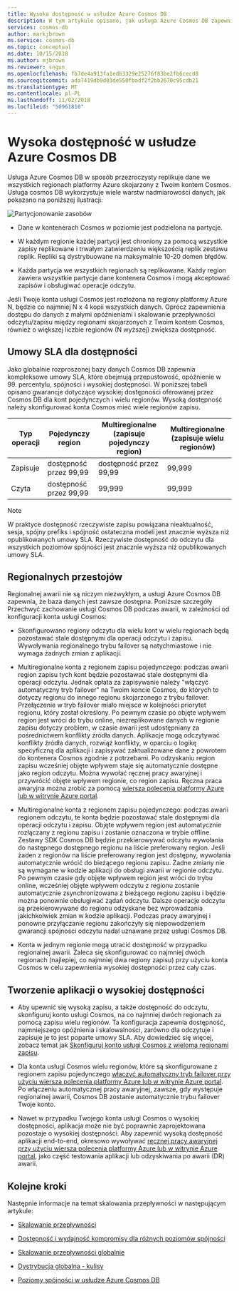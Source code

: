 ```yaml
---
title: Wysoka dostępność w usłudze Azure Cosmos DB
description: W tym artykule opisano, jak usługa Azure Cosmos DB zapewnia wysoką dostępność
services: cosmos-db
author: markjbrown
ms.service: cosmos-db
ms.topic: conceptual
ms.date: 10/15/2018
ms.author: mjbrown
ms.reviewer: sngun
ms.openlocfilehash: fb7de4a913fa1edb3329e25276f83be2fb6cecd8
ms.sourcegitcommit: ada7419db9d03de550fbadf2f2bb2670c95cdb21
ms.translationtype: MT
ms.contentlocale: pl-PL
ms.lasthandoff: 11/02/2018
ms.locfileid: "50961810"
---
```

# <a name="high-availability-in-azure-cosmos-db"></a>Wysoka dostępność w usłudze Azure Cosmos DB

Usługa Azure Cosmos DB w sposób przezroczysty replikuje dane we wszystkich regionach platformy Azure skojarzony z Twoim kontem Cosmos. Usługa cosmos DB wykorzystuje wiele warstw nadmiarowości danych, jak pokazano na poniższej ilustracji:

![Partycjonowanie zasobów](./media/high-availability/figure1.png) 

- Dane w kontenerach Cosmos w poziomie jest podzielona na partycje.

- W każdym regionie każdej partycji jest chroniony za pomocą wszystkie zapisy replikowane i trwałym zatwierdzeniu większością replik zestawu replik. Repliki są dystrybuowane na maksymalnie 10-20 domen błędów.

- Każda partycja we wszystkich regionach są replikowane. Każdy region zawiera wszystkie partycje dane kontenera Cosmos i mogą akceptować zapisów i obsługiwać operacje odczytu.  

Jeśli Twoje konta usługi Cosmos jest rozłożona na regiony platformy Azure N, będzie co najmniej N x 4 kopii wszystkich danych. Oprócz zapewnienia dostępu do danych z małymi opóźnieniami i skalowanie przepływności odczytu/zapisu między regionami skojarzonych z Twoim kontem Cosmos, również o większej liczbie regionów (N wyższej) zwiększa dostępność.  

## <a name="slas-for-availability"></a>Umowy SLA dla dostępności   

Jako globalnie rozproszonej bazy danych Cosmos DB zapewnia kompleksowe umowy SLA, które obejmują przepustowość, opóźnienie w 99. percentylu, spójności i wysokiej dostępności. W poniższej tabeli opisano gwarancje dotyczące wysokiej dostępności oferowanej przez Cosmos DB dla kont pojedynczych i wielu regionów. Wysoką dostępność należy skonfigurować konta Cosmos mieć wiele regionów zapisu.

|Typ operacji  | Pojedynczy region |Multiregionalne (zapisuje pojedynczy region)|Multiregionalne (zapisuje wielu regionów) |
|---------|---------|---------|-------|
|Zapisuje    | dostępność przez 99,99    |dostępność przez 99,99   |99,999|
|Czyta     | dostępność przez 99,99    |99,999  |99,999|

> [!NOTE]
> W praktyce dostępność rzeczywiste zapisu powiązana nieaktualność, sesja, spójny prefiks i spójność ostateczna modeli jest znacznie wyższa niż opublikowanych umowy SLA. Rzeczywiste dostępność do odczytu dla wszystkich poziomów spójności jest znacznie wyższa niż opublikowanych umowy SLA.

## <a name="regional-outages"></a>Regionalnych przestojów

Regionalnej awarii nie są niczym niezwykłym, a usługi Azure Cosmos DB zapewnia, że baza danych jest zawsze dostępna. Poniższe szczegóły Przechwyć zachowanie usługi Cosmos DB podczas awarii, w zależności od konfiguracji konta usługi Cosmos: 

- Skonfigurowano regiony odczytu dla wielu kont w wielu regionach będą pozostawać stale dostępnymi dla operacji odczytu i zapisu. Wywoływania regionalnego trybu failover są natychmiastowe i nie wymaga żadnych zmian z aplikacji.

- Multiregionalne konta z regionem zapisu pojedynczego: podczas awarii region zapisu tych kont będzie pozostawać stale dostępnymi dla operacji odczytu. Jednak opłata za zapisywanie należy "włączyć automatyczny tryb failover" na Twoim koncie Cosmos, do których to dotyczy regionu do innego regionu skojarzonego z trybu failover. Przełączenie w tryb failover miało miejsce w kolejności priorytet regionu, który został określony. Po pewnym czasie po objęte wpływem region jest wróci do trybu online, niezreplikowane danych w regionie zapisu dotyczy problem, w czasie awarii jest udostępniany za pośrednictwem konflikty źródła danych. Aplikacje mogą odczytywać konflikty źródła danych, rozwiąż konflikty, w oparciu o logikę specyficzną dla aplikacji i zapisywać zaktualizowane dane z powrotem do kontenera Cosmos zgodnie z potrzebami. Po odzyskaniu region zapisu wcześniej objęte wpływem staje się automatycznie dostępne jako region odczytu. Można wywołać ręcznej pracy awaryjnej i przywrócić objęte wpływem regionie, co region zapisu. Ręczna praca awaryjna można zrobić za pomocą [wiersza polecenia platformy Azure lub w witrynie Azure portal](how-to-manage-database-account.md#enable-manual-failover-for-your-cosmos-account).  

- Multiregionalne konta z regionem zapisu pojedynczego: podczas awarii regionem odczytu, te konta będzie pozostawać stale dostępnymi dla operacji odczytu i zapisu. Objęte wpływem region jest automatycznie rozłączany z regionu zapisu i zostanie oznaczona w trybie offline. Zestawy SDK Cosmos DB będzie przekierowywać odczytu wywołania do następnego dostępnego regionu na liście preferowany region. Jeśli żaden z regionów na liście preferowany region jest dostępny, wywołania automatycznie wrócić do bieżącego regionu zapisu. Żadne zmiany nie są wymagane w kodzie aplikacji do obsługi awarii w regionie odczytu. Po pewnym czasie gdy objęte wpływem region jest wróci do trybu online, wcześniej objęte wpływem odczytu z regionu zostanie automatycznie zsynchronizowana z bieżącego regionu zapisu i będzie można ponownie obsługiwać żądań odczytu. Dalsze operacje odczytu są przekierowywane do regionu odzyskane bez wprowadzania jakichkolwiek zmian w kodzie aplikacji. Podczas pracy awaryjnej i ponowne przyłączanie regionu zakończyły się niepowodzeniem gwarancji spójności odczytu nadal uznawane przez usługi Cosmos DB.

- Konta w jednym regionie mogą utracić dostępność w przypadku regionalnej awarii. Zaleca się skonfigurować co najmniej dwóch regionach (najlepiej, co najmniej dwa regiony zapisu) przy użyciu konta Cosmos w celu zapewnienia wysokiej dostępności przez cały czas.

## <a name="building-highly-available-applications"></a>Tworzenie aplikacji o wysokiej dostępności

- Aby upewnić się wysoką zapisu, a także dostępność do odczytu, skonfiguruj konto usługi Cosmos, na co najmniej dwóch regionach za pomocą zapisu wielu regionów. Ta konfiguracja zapewnia dostępność, najmniejszego opóźnienia i skalowalności, zarówno dla odczytuje i zapisuje je to jest poparte umowy SLA. Aby dowiedzieć się więcej, zobacz temat jak [Skonfiguruj konto usługi Cosmos z wieloma regionami zapisu](tutorial-global-distribution-sql-api.md).

- Dla konta usługi Cosmos wielu regionów, które są skonfigurowane z regionem zapisu pojedynczego [włączyć automatyczny tryb failover przy użyciu wiersza polecenia platformy Azure lub w witrynie Azure portal](how-to-manage-database-account.md#enable-automatic-failover-for-your-cosmos-account). Po włączeniu automatycznej pracy awaryjnej, zawsze, gdy występuje regionalnej awarii, Cosmos DB zostanie automatycznie trybu failover Twoje konto.  

- Nawet w przypadku Twojego konta usługi Cosmos o wysokiej dostępności, aplikacja może nie być poprawnie zaprojektowana pozostaje o wysokiej dostępności. Aby zapewnić wysoką dostępność aplikacji end-to-end, okresowo wywoływać [ręcznej pracy awaryjnej przy użyciu wiersza polecenia platformy Azure lub w witrynie Azure portal](how-to-manage-database-account.md#enable-manual-failover-for-your-cosmos-account), jako część testowania aplikacji lub odzyskiwania po awarii (DR) awarii. 

## <a name="next-steps"></a>Kolejne kroki

Następnie informacje na temat skalowania przepływności w następującym artykule:

* [Skalowanie przepływności](scaling-throughput.md)

* [Dostępność i wydajność kompromisy dla różnych poziomów spójności](consistency-levels-tradeoffs.md)

* [Skalowanie przepływności globalnie](scaling-throughput.md)

* [Dystrybucja globalna - kulisy](global-dist-under-the-hood.md)

* [Poziomy spójności w usłudze Azure Cosmos DB](consistency-levels.md)


